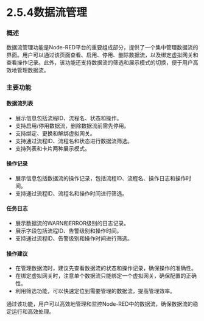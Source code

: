 # 2.5.4数据流管理

### 概述

数据流管理功能是Node-RED平台的重要组成部分，提供了一个集中管理数据流的界面。用户可以通过该页面查看、启用、停用、删除数据流，以及绑定虚拟网关和查看操作记录。此外，该功能还支持数据流的筛选和展示模式的切换，便于用户高效地管理数据流。

### **主要功能**

#### **数据流列表**

* 展示信息包括流程ID、流程名、状态和操作。
* 支持启用/停用数据流，删除数据流前需先停用。
* 支持绑定、更换和解绑虚拟网关。
* 支持通过流程ID、流程名和状态进行数据流筛选。
* 支持列表和卡片两种展示模式。

#### **操作记录**

* 展示信息包括数据流的操作记录，包括流程ID、流程名、操作日志和操作时间。
* 支持通过流程ID、流程名和操作时间进行筛选。

#### **任务日志**

* 展示数据流的WARN和ERROR级别的日志记录。
* 展示字段包括流程ID、告警级别和操作时间。
* 支持通过流程ID、告警级别和操作时间进行筛选。

#### **操作建议**

* 在管理数据流时，建议先查看数据流的状态和操作记录，确保操作的准确性。
* 在绑定虚拟网关时，注意单个数据流只能绑定一个虚拟网关，确保配置的正确性。
* 利用筛选功能，可以快速定位到需要管理的数据流，提高管理效率。

通过该功能，用户可以高效地管理和监控Node-RED中的数据流，确保数据流的稳定运行和高效处理。
